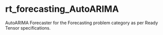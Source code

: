 # rt_forecasting_AutoARIMA
AutoARIMA Forecaster for the Forecasting problem category as per Ready Tensor specifications.
